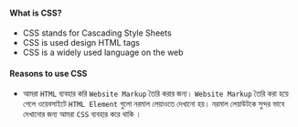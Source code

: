 
#### What is CSS?
- CSS stands for Cascading Style Sheets
- CSS is used design HTML tags
- CSS is a widely used language on the web

#### Reasons to use CSS
- আমরা ``HTML`` ব্যবহার করি ``Website Markup`` তৈরি করার জন্য। ``Website Markup`` তৈরি করা হয়ে গেলে ওয়েবসাইটে ``HTML Element`` গুলো নরমাল লেয়াওতে দেখানো হয়। নরমাল লেয়াউটকে সুন্দর ভাবে দেখানোর জন্য আমরা ``CSS`` ব্যবহার করে থাকি ।
